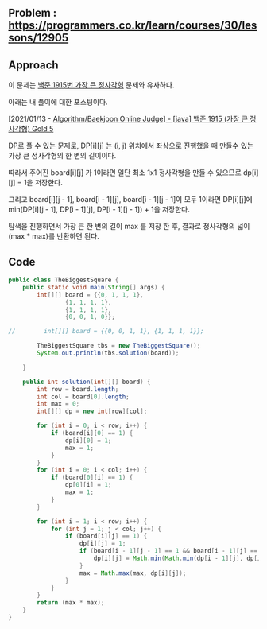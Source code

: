 ## Problem : https://programmers.co.kr/learn/courses/30/lessons/12905

## Approach

이 문제는 [백준 1915번 가장 큰 정사각형](https://www.acmicpc.net/problem/1915) 문제와 유사하다.

아래는 내 풀이에 대한 포스팅이다.

[2021/01/13 - [Algorithm/Baekjoon Online Judge\] - [java] 백준 1915 (가장 큰 정사각형) Gold 5](https://gre-eny.tistory.com/103)

DP로 풀 수 있는 문제로, DP[i][j] 는 (i, j) 위치에서 좌상으로 진행했을 때 만들수 있는 가장 큰 정사각형의 한 변의 길이이다.

따라서 주어진 board[i][j] 가 1이라면 일단 최소 1x1 정사각형을 만들 수 있으므로 dp[i][j] = 1을 저장한다.

그리고 board[i][j - 1], board[i - 1][j], board[i - 1][j - 1]이 모두 1이라면 DP[i][j]에 min(DP[i][j - 1], DP[i - 1][j], DP[i - 1][j - 1]) + 1을 저장한다.

탐색을 진행하면서 가장 큰 한 변의 길이 max 를 저장 한 후, 결과로 정사각형의 넓이(max * max)를 반환하면 된다.

## Code

```java
public class TheBiggestSquare {
    public static void main(String[] args) {
        int[][] board = {{0, 1, 1, 1},
                {1, 1, 1, 1},
                {1, 1, 1, 1},
                {0, 0, 1, 0}};

//        int[][] board = {{0, 0, 1, 1}, {1, 1, 1, 1}};

        TheBiggestSquare tbs = new TheBiggestSquare();
        System.out.println(tbs.solution(board));

    }

    public int solution(int[][] board) {
        int row = board.length;
        int col = board[0].length;
        int max = 0;
        int[][] dp = new int[row][col];

        for (int i = 0; i < row; i++) {
            if (board[i][0] == 1) {
                dp[i][0] = 1;
                max = 1;
            }
        }
        for (int i = 0; i < col; i++) {
            if (board[0][i] == 1) {
                dp[0][i] = 1;
                max = 1;
            }
        }

        for (int i = 1; i < row; i++) {
            for (int j = 1; j < col; j++) {
                if (board[i][j] == 1) {
                    dp[i][j] = 1;
                    if (board[i - 1][j - 1] == 1 && board[i - 1][j] == 1 && board[i][j - 1] == 1) {
                        dp[i][j] = Math.min(Math.min(dp[i - 1][j], dp[i][j - 1]), dp[i - 1][j - 1]) + 1;
                    }
                    max = Math.max(max, dp[i][j]);
                }
            }
        }
        return (max * max);
    }
}
```

